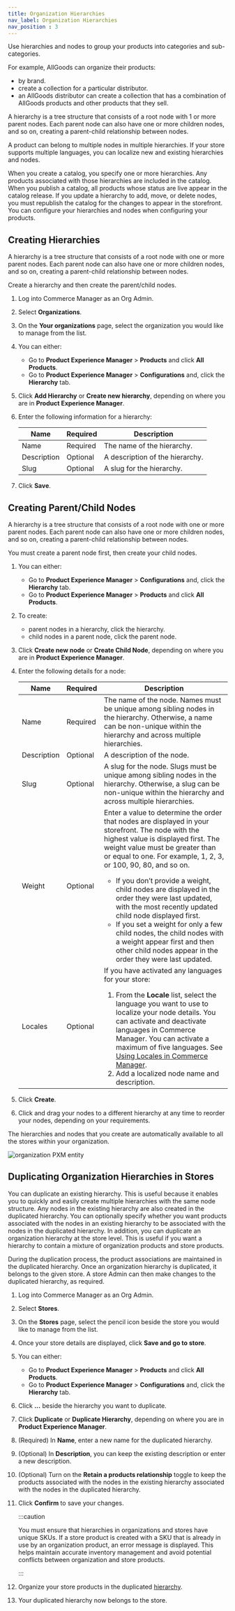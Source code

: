 ```yaml
---
title: Organization Hierarchies
nav_label: Organization Hierarchies
nav_position : 3
---
```


Use hierarchies and nodes to group your products into categories and sub-categories.

For example, AllGoods can organize their products:

- by brand.
- create a collection for a particular distributor.
- an AllGoods distributor can create a collection that has a combination of AllGoods products and other products that they sell.

A hierarchy is a tree structure that consists of a root node with 1 or more parent nodes. Each parent node can also have one or more children nodes, and so on, creating a parent-child relationship between nodes.

A product can belong to multiple nodes in multiple hierarchies. If your store supports multiple languages, you can localize new and existing hierarchies and nodes.

When you create a catalog, you specify one or more hierarchies. Any products associated with those hierarchies are included in the catalog. When you publish a catalog, all products whose status are live appear in the catalog release. If you update a hierarchy to add, move, or delete nodes, you must republish the catalog for the changes to appear in the storefront. You can configure your hierarchies and nodes when configuring your products.

## Creating Hierarchies

A hierarchy is a tree structure that consists of a root node with one or more parent nodes. Each parent node can also have one or more children nodes, and so on, creating a parent-child relationship between nodes.

Create a hierarchy and then create the parent/child nodes.

1. Log into Commerce Manager as an Org Admin.
1. Select **Organizations**. 
1. On the **Your organizations** page, select the organization you would like to manage from the list.
1. You can either:

    - Go to **Product Experience Manager** > **Products** and click **All Products**.
    - Go to **Product Experience Manager** > **Configurations** and, click the **Hierarchy** tab.

1. Click **Add Hierarchy** or **Create new hierarchy**, depending on where you are in **Product Experience Manager**.
1. Enter the following information for a hierarchy:

    | Name | Required | Description |
    |------| --- | --- |
    | Name | Required | The name of the hierarchy. |
    | Description | Optional | A description of the hierarchy. |
    | Slug | Optional | A slug for the hierarchy. |

1. Click **Save**.

## Creating Parent/Child Nodes

A hierarchy is a tree structure that consists of a root node with one or more parent nodes. Each parent node can also have one or more children nodes, and so on, creating a parent-child relationship between nodes.

You must create a parent node first, then create your child nodes. 

1. You can either:

    - Go to **Product Experience Manager** > **Configurations** and, click the **Hierarchy** tab.
    - Go to **Product Experience Manager** > **Products** and click **All Products**.

1. To create:

    - parent nodes in a hierarchy, click the hierarchy.
    - child nodes in a parent node, click the parent node.

1. Click **Create new node** or **Create Child Node**, depending on where you are in **Product Experience Manager**.
1. Enter the following details for a node:

    | Name        | Required  | Description                                                                                                                                                                                                                                                                                                                                                                                                                                                                                                                                                                                        |
    |-------------|-----------|----------------------------------------------------------------------------------------------------------------------------------------------------------------------------------------------------------------------------------------------------------------------------------------------------------------------------------------------------------------------------------------------------------------------------------------------------------------------------------------------------------------------------------------------------------------------------------------------------|
    | Name        | Required  | The name of the node. Names must be unique among sibling nodes in the hierarchy. Otherwise, a name can be non-unique within the hierarchy and across multiple hierarchies.                                                                                                                                                                                                                                                                                                                                                                                                                         |
    | Description | Optional  | A description of the node.                                                                                                                                                                                                                                                                                                                                                                                                                                                                                                                                                                         |
    | Slug        | Optional  | A slug for the node. Slugs must be unique among sibling nodes in the hierarchy. Otherwise, a slug can be non-unique within the hierarchy and across multiple hierarchies.                                                                                                                                                                                                                                                                                                                                                                                                                          |
    | Weight      | Optional  | Enter a value to determine the order that nodes are displayed in your storefront. The node with the highest value is displayed first. The weight value must be greater than or equal to one. For example, 1, 2, 3, or 100, 90, 80, and so on. <ul><li>If you don’t provide a weight, child nodes are displayed in the order they were last updated, with the most recently updated child node displayed first.</li><li>If you set a weight for only a few child nodes, the child nodes with a weight appear first and then other child nodes appear in the order they were last updated.</li></ul> |
    | Locales     | Optional  | If you have activated any languages for your store: <ol><li>From the **Locale** list, select the language you want to use to localize your node details. You can activate and deactivate languages in Commerce Manager. You can activate a maximum of five languages. See [Using Locales in Commerce Manager]( /docs/commerce-manager/product-experience-manager/locales/).</li><li>Add a localized node name and description.</li></ol>                                                                                                                                                                                           |

    


1. Click **Create**.
1. Click and drag your nodes to a different hierarchy at any time to reorder your nodes, depending on your requirements.

The hierarchies and nodes that you create are automatically available to all the stores within your organization.

![organization PXM entity](/assets/org_label.png)

## Duplicating Organization Hierarchies in Stores

You can duplicate an existing hierarchy. This is useful because it enables you to quickly and easily create multiple hierarchies with the same node structure. Any nodes in the existing hierarchy are also created in the duplicated hierarchy. You can optionally specify whether you want products associated with the nodes in an existing hierarchy to be associated with the nodes in the duplicated hierarchy. In addition, you can duplicate an organization hierarchy at the store level. This is useful if you want a hierarchy to contain a mixture of organization products and store products.

During the duplication process, the product associations are maintained in the duplicated hierarchy. Once an organization hierarchy is duplicated, it belongs to the given store. A store Admin can then make changes to the duplicated hierarchy, as required.

1. Log into Commerce Manager as an Org Admin.
1. Select **Stores**.
1. On the **Stores** page, select the pencil icon beside the store you would like to manage from the list.
1. Once your store details are displayed, click **Save and go to store**. 
1. You can either:

    - Go to **Product Experience Manager** > **Products** and click **All Products**.
    - Go to **Product Experience Manager** > **Configurations** and, click the **Hierarchy** tab.

1. Click **...** beside the hierarchy you want to duplicate.
1. Click **Duplicate** or **Duplicate Hierarchy**, depending on where you are in **Product Experience Manager**.
1. (Required) In **Name**, enter a new name for the duplicated hierarchy.
1. (Optional) In **Description**, you can keep the existing description or enter a new description.
1. (Optional) Turn on the **Retain a products relationship** toggle to keep the products associated with the nodes in the existing hierarchy associated with the nodes in the duplicated hierarchy.
1. Click **Confirm** to save your changes.

    :::caution

    You must ensure that hierarchies in organizations and stores have unique SKUs. If a store product is created with a SKU that is already in use by an organization product, an error message is displayed. This helps maintain accurate inventory management and avoid potential conflicts between organization and store products.

    :::

3. Organize your store products in the duplicated [hierarchy](/docs/pxm/hierarchies/node-relationships-api/create-node-product-relationships).
4. Your duplicated hierarchy now belongs to the store.
